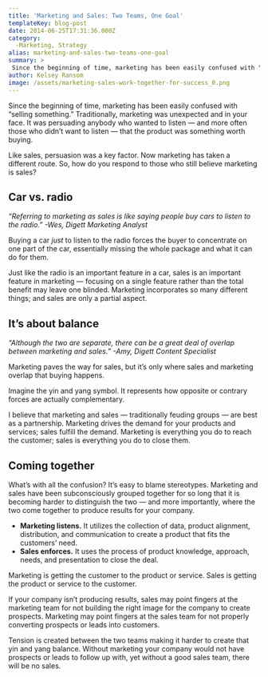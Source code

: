 ```yaml
---
title: 'Marketing and Sales: Two Teams, One Goal'
templateKey: blog-post
date: 2014-06-25T17:31:36.000Z
category: 
  -Marketing, Strategy
alias: marketing-and-sales-two-teams-one-goal
summary: > 
 Since the beginning of time, marketing has been easily confused with "selling something." Traditionally, marketing was unexpected and in your face. It was persuading anybody who wanted to listen — and more often those who didn’t want to listen — that the product was something worth buying.
author: Kelsey Ransom
image: /assets/marketing-sales-work-together-for-success_0.png
---
```


Since the beginning of time, marketing has been easily confused with “selling something.” Traditionally, marketing was unexpected and in your face. It was persuading anybody who wanted to listen — and more often those who didn’t want to listen — that the product was something worth buying.

Like sales, persuasion was a key factor. Now marketing has taken a different route. So, how do you respond to those who still believe marketing is sales?

Car vs. radio
-------------

_“Referring to marketing as sales is like saying people buy cars to listen to the radio.” -Wes, Digett Marketing Analyst_

Buying a car _just_ to listen to the radio forces the buyer to concentrate on one part of the car, essentially missing the whole package and what it can do for them.

Just like the radio is an important feature in a car, sales is an important feature in marketing — focusing on a single feature rather than the total benefit may leave one blinded. Marketing incorporates so many different things; and sales are only a partial aspect.

It’s about balance
------------------

_“Although the two are separate, there can be a great deal of overlap between marketing and sales.” -Amy, Digett Content Specialist_

Marketing paves the way for sales, but it’s only where sales and marketing overlap that buying happens.

Imagine the yin and yang symbol. It represents how opposite or contrary forces are actually complementary.

I believe that marketing and sales — traditionally feuding groups — are best as a partnership. Marketing drives the demand for your products and services; sales fulfill the demand. Marketing is everything you do to reach the customer; sales is everything you do to close them.

Coming together
---------------

What’s with all the confusion? It’s easy to blame stereotypes. Marketing and sales have been subconsciously grouped together for so long that it is becoming harder to distinguish the two — and more importantly, where the two come together to produce results for your company.

*   **Marketing listens.** It utilizes the collection of data, product alignment, distribution, and communication to create a product that fits the customers’ need.
*   **Sales enforces.** It uses the process of product knowledge, approach, needs, and presentation to close the deal.

Marketing is getting the customer to the product or service. Sales is getting the product or service to the customer.

If your company isn’t producing results, sales may point fingers at the marketing team for not building the right image for the company to create prospects. Marketing may point fingers at the sales team for not properly converting prospects or leads into customers.

Tension is created between the two teams making it harder to create that yin and yang balance. Without marketing your company would not have prospects or leads to follow up with, yet without a good sales team, there will be no sales.